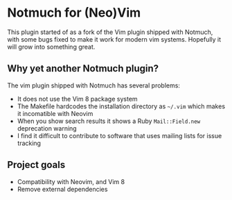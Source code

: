 # Notmuch for (Neo)Vim

This plugin started of as a fork of the Vim plugin shipped with Notmuch, with some bugs fixed to make it work for modern vim systems. Hopefully it will grow into something great.

## Why yet another Notmuch plugin?

The vim plugin shipped with Notmuch has several problems:

- It does not use the Vim 8 package system
- The Makefile hardcodes the installation directory as `~/.vim` which makes it incomatible with Neovim
- When you show search results it shows a Ruby `Mail::Field.new` deprecation warning
- I find it difficult to contribute to software that uses mailing lists for issue tracking


## Project goals

- Compatibility with Neovim, and Vim 8
- Remove external dependencies
